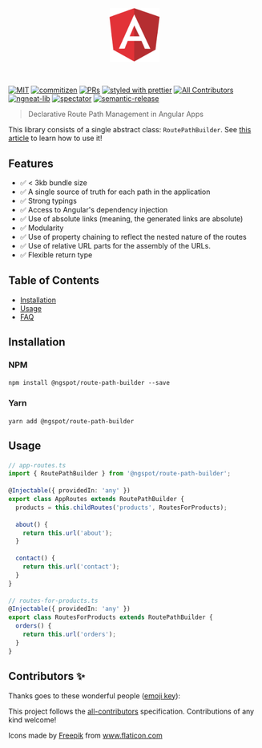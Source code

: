 <p align="center">
 <img width="20%" height="20%" src="./logo.svg">
</p>

<br />

[![MIT](https://img.shields.io/packagist/l/doctrine/orm.svg?style=flat-square)]()
[![commitizen](https://img.shields.io/badge/commitizen-friendly-brightgreen.svg?style=flat-square)]()
[![PRs](https://img.shields.io/badge/PRs-welcome-brightgreen.svg?style=flat-square)]()
[![styled with prettier](https://img.shields.io/badge/styled_with-prettier-ff69b4.svg?style=flat-square)](https://github.com/prettier/prettier)
[![All Contributors](https://img.shields.io/badge/all_contributors-0-orange.svg?style=flat-square)](#contributors-)
[![ngneat-lib](https://img.shields.io/badge/made%20with-%40ngneat%2Flib-ad1fe3?logo=angular)](https://github.com/ngneat/lib)
[![spectator](https://img.shields.io/badge/tested%20with-spectator-2196F3.svg?style=flat-square)]()
[![semantic-release](https://img.shields.io/badge/%20%20%F0%9F%93%A6%F0%9F%9A%80-semantic--release-e10079.svg)](https://github.com/semantic-release/semantic-release)

> Declarative Route Path Management in Angular Apps

This library consists of a single abstract class: `RoutePathBuilder`. See [this article](#) to learn how to use it!

## Features

- ✅ < 3kb bundle size
- ✅ A single source of truth for each path in the application
- ✅ Strong typings
- ✅ Access to Angular's dependency injection
- ✅ Use of absolute links (meaning, the generated links are absolute)
- ✅ Modularity
- ✅ Use of property chaining to reflect the nested nature of the routes
- ✅ Use of relative URL parts for the assembly of the URLs.
- ✅ Flexible return type

## Table of Contents

- [Installation](#installation)
- [Usage](#usage)
- [FAQ](#faq)

## Installation

### NPM

`npm install @ngspot/route-path-builder --save`

### Yarn

`yarn add @ngspot/route-path-builder`

## Usage

```ts
// app-routes.ts
import { RoutePathBuilder } from '@ngspot/route-path-builder';

@Injectable({ providedIn: 'any' })
export class AppRoutes extends RoutePathBuilder {
  products = this.childRoutes('products', RoutesForProducts);

  about() {
    return this.url('about');
  }

  contact() {
    return this.url('contact');
  }
}

// routes-for-products.ts
@Injectable({ providedIn: 'any' })
export class RoutesForProducts extends RoutePathBuilder {
  orders() {
    return this.url('orders');
  }
}
```

## Contributors ✨

Thanks goes to these wonderful people ([emoji key](https://allcontributors.org/docs/en/emoji-key)):

<!-- ALL-CONTRIBUTORS-LIST:START - Do not remove or modify this section -->
<!-- prettier-ignore-start -->
<!-- markdownlint-disable -->
<!-- markdownlint-enable -->
<!-- prettier-ignore-end -->

<!-- ALL-CONTRIBUTORS-LIST:END -->

This project follows the [all-contributors](https://github.com/all-contributors/all-contributors) specification. Contributions of any kind welcome!

<div>Icons made by <a href="http://www.freepik.com/" title="Freepik">Freepik</a> from <a href="https://www.flaticon.com/" title="Flaticon">www.flaticon.com</a></div>
